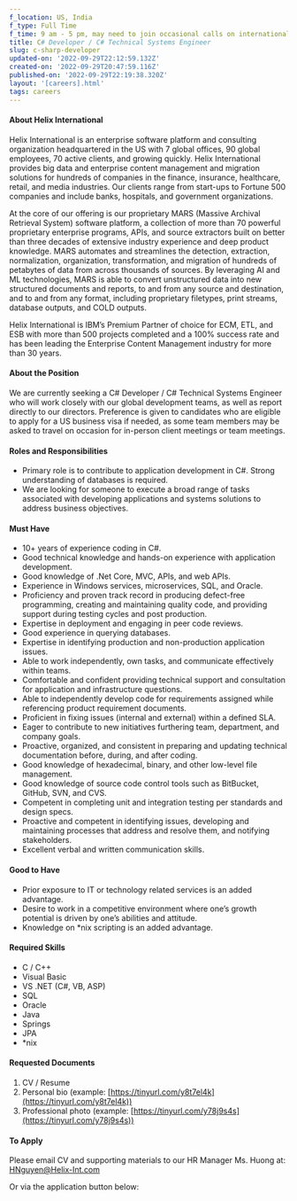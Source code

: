 ```yaml
---
f_location: US, India
f_type: Full Time
f_time: 9 am - 5 pm, may need to join occasional calls on international timezones.
title: C# Developer / C# Technical Systems Engineer
slug: c-sharp-developer
updated-on: '2022-09-29T22:12:59.132Z'
created-on: '2022-09-29T20:47:59.116Z'
published-on: '2022-09-29T22:19:38.320Z'
layout: '[careers].html'
tags: careers
---
```


#### About Helix International

Helix International is an enterprise software platform and consulting organization headquartered in the US with 7 global offices, 90 global employees, 70 active clients, and growing quickly. Helix International provides big data and enterprise content management and migration solutions for hundreds of companies in the finance, insurance, healthcare, retail, and media industries. Our clients range from start-ups to Fortune 500 companies and include banks, hospitals, and government organizations.

At the core of our offering is our proprietary MARS (Massive Archival Retrieval System) software platform, a collection of more than 70 powerful proprietary enterprise programs, APIs, and source extractors built on better than three decades of extensive industry experience and deep product knowledge. MARS automates and streamlines the detection, extraction, normalization, organization, transformation, and migration of hundreds of petabytes of data from across thousands of sources. By leveraging AI and ML technologies, MARS is able to convert unstructured data into new structured documents and reports, to and from any source and destination, and to and from any format, including proprietary filetypes, print streams, database outputs, and COLD outputs.

Helix International is IBM’s Premium Partner of choice for ECM, ETL, and ESB with more than 500 projects completed and a 100% success rate and has been leading the Enterprise Content Management industry for more than 30 years.

#### About the Position

We are currently seeking a C# Developer / C# Technical Systems Engineer who will work closely with our global development teams, as well as report directly to our directors. Preference is given to candidates who are eligible to apply for a US business visa if needed, as some team members may be asked to travel on occasion for in-person client meetings or team meetings.

#### Roles and Responsibilities

*   Primary role is to contribute to application development in C#. Strong understanding of databases is required.
*   We are looking for someone to execute a broad range of tasks associated with developing applications and systems solutions to address business objectives.

#### Must Have

*   10+ years of experience coding in C#.
*   Good technical knowledge and hands-on experience with application development.
*   Good knowledge of .Net Core, MVC, APIs, and web APIs.
*   Experience in Windows services, microservices, SQL, and Oracle.
*   Proficiency and proven track record in producing defect-free programming, creating and maintaining quality code, and providing support during testing cycles and post production.
*   Expertise in deployment and engaging in peer code reviews.
*   Good experience in querying databases.
*   Expertise in identifying production and non-production application issues.
*   Able to work independently, own tasks, and communicate effectively within teams.
*   Comfortable and confident providing technical support and consultation for application and infrastructure questions.
*   Able to independently develop code for requirements assigned while referencing product requirement documents.
*   Proficient in fixing issues (internal and external) within a defined SLA.
*   Eager to contribute to new initiatives furthering team, department, and company goals.
*   Proactive, organized, and consistent in preparing and updating technical documentation before, during, and after coding.
*   Good knowledge of hexadecimal, binary, and other low-level file management.
*   Good knowledge of source code control tools such as BitBucket, GitHub, SVN, and CVS.
*   Competent in completing unit and integration testing per standards and design specs.
*   Proactive and competent in identifying issues, developing and maintaining processes that address and resolve them, and notifying stakeholders.
*   Excellent verbal and written communication skills.

#### Good to Have

*   Prior exposure to IT or technology related services is an added advantage.
*   Desire to work in a competitive environment where one’s growth potential is driven by one’s abilities and attitude.
*   Knowledge on \*nix scripting is an added advantage.

#### Required Skills

*   C / C++
*   Visual Basic
*   VS .NET (C#, VB, ASP)
*   SQL
*   Oracle
*   Java
*   Springs
*   JPA
*   \*nix

#### Requested Documents

1.  CV / Resume
2.  Personal bio (example: [https://tinyurl.com/y8t7el4k](https://tinyurl.com/y8t7el4k))
3.  Professional photo (example: [https://tinyurl.com/y78j9s4s](https://tinyurl.com/y78j9s4s))

#### To Apply

Please email CV and supporting materials to our HR Manager Ms. Huong at: [HNguyen@Helix-Int.com](mailto:HNguyen@Helix-Int.com)

Or via the application button below:
